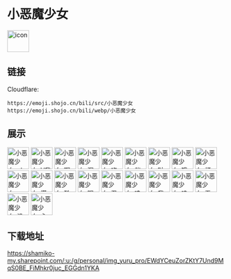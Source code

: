 # 小恶魔少女
<img src="https://emoji.shojo.cn/bili/src/小恶魔少女/icon.png" width="50" height="50" alt="icon">

## 链接
Cloudflare:
```
https://emoji.shojo.cn/bili/src/小恶魔少女
https://emoji.shojo.cn/bili/webp/小恶魔少女
```
## 展示
<img src="https://emoji.shojo.cn/bili/src/小恶魔少女/小恶魔少女-ok.png" width="50" height="50" alt="小恶魔少女-ok">
<img src="https://emoji.shojo.cn/bili/src/小恶魔少女/小恶魔少女-V我50.png" width="50" height="50" alt="小恶魔少女-V我50">
<img src="https://emoji.shojo.cn/bili/src/小恶魔少女/小恶魔少女-啊咧？！！.png" width="50" height="50" alt="小恶魔少女-啊咧？！！">
<img src="https://emoji.shojo.cn/bili/src/小恶魔少女/小恶魔少女-沉思.png" width="50" height="50" alt="小恶魔少女-沉思">
<img src="https://emoji.shojo.cn/bili/src/小恶魔少女/小恶魔少女-吃瓜.png" width="50" height="50" alt="小恶魔少女-吃瓜">
<img src="https://emoji.shojo.cn/bili/src/小恶魔少女/小恶魔少女-催更.png" width="50" height="50" alt="小恶魔少女-催更">
<img src="https://emoji.shojo.cn/bili/src/小恶魔少女/小恶魔少女-哒咩.png" width="50" height="50" alt="小恶魔少女-哒咩">
<img src="https://emoji.shojo.cn/bili/src/小恶魔少女/小恶魔少女-饿饿.png" width="50" height="50" alt="小恶魔少女-饿饿">
<img src="https://emoji.shojo.cn/bili/src/小恶魔少女/小恶魔少女-打call.png" width="50" height="50" alt="小恶魔少女-打call">
<img src="https://emoji.shojo.cn/bili/src/小恶魔少女/小恶魔少女-诶？.png" width="50" height="50" alt="小恶魔少女-诶？">
<img src="https://emoji.shojo.cn/bili/src/小恶魔少女/小恶魔少女-慌.png" width="50" height="50" alt="小恶魔少女-慌">
<img src="https://emoji.shojo.cn/bili/src/小恶魔少女/小恶魔少女-酷.png" width="50" height="50" alt="小恶魔少女-酷">
<img src="https://emoji.shojo.cn/bili/src/小恶魔少女/小恶魔少女-眠了.png" width="50" height="50" alt="小恶魔少女-眠了">
<img src="https://emoji.shojo.cn/bili/src/小恶魔少女/小恶魔少女-忍.png" width="50" height="50" alt="小恶魔少女-忍">
<img src="https://emoji.shojo.cn/bili/src/小恶魔少女/小恶魔少女-哇库哇库.png" width="50" height="50" alt="小恶魔少女-哇库哇库">
<img src="https://emoji.shojo.cn/bili/src/小恶魔少女/小恶魔少女-我没事.png" width="50" height="50" alt="小恶魔少女-我没事">
<img src="https://emoji.shojo.cn/bili/src/小恶魔少女/小恶魔少女-呜呜.png" width="50" height="50" alt="小恶魔少女-呜呜">
<img src="https://emoji.shojo.cn/bili/src/小恶魔少女/小恶魔少女-无语.png" width="50" height="50" alt="小恶魔少女-无语">
<img src="https://emoji.shojo.cn/bili/src/小恶魔少女/小恶魔少女-没事.png" width="50" height="50" alt="小恶魔少女-没事">
<img src="https://emoji.shojo.cn/bili/src/小恶魔少女/小恶魔少女-心虚.png" width="50" height="50" alt="小恶魔少女-心虚">

## 下载地址

https://shamiko-my.sharepoint.com/:u:/g/personal/img_yuru_pro/EWdYCeuZorZKtY7Und9MqS0BE_FiMhkr0juc_EGGdn1YKA